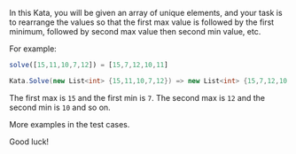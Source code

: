 In this Kata, you will be given an array of unique elements, and your task is to rearrange the values so that the first max value is followed by the first minimum, followed by second max value then second min value, etc. 

For example:
```javascript
solve([15,11,10,7,12]) = [15,7,12,10,11]
```
```csharp
Kata.Solve(new List<int> {15,11,10,7,12}) => new List<int> {15,7,12,10,11}
```
The first max is `15` and the first min is `7`. The second max is `12` and the second min is `10` and so on. 

More examples in the test cases. 

Good luck!

